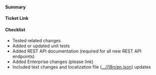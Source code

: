 <!-- Thank you for contributing a pull request! Here are a few tips to help you:

1. If this is your first contribution, make sure you've read the Contribution Checklist https://developers.mattermost.com/contribute/getting-started/contribution-checklist/
2. Read our blog post about "Submitting Great PRs" https://developers.mattermost.com/blog/2019-01-24-submitting-great-prs
3. Take a look at other repository specific documentation at https://developers.mattermost.com/contribute
-->

#### Summary
<!--
A description of what this pull request does.
-->

#### Ticket Link
<!--
If this pull request addresses a Help Wanted ticket, please link the relevant GitHub issue, e.g.

  Fixes https://github.com/mattermost/mattermost-server/issues/XXXXX

Otherwise, link the Jira ticket.
-->

#### Checklist
<!--
Please review each item, and remove those not relevant for your pull request
-->
- Tested related changes <!-- See https://developers.mattermost.com/contribute/server/developer-workflow/#running-only-specific-server-unit-tests how to run specific unit tests. -->
- Added or updated unit tests
- Added REST API documentation (required for all new REST API endpoints)
- Added Enterprise changes (please link)
- Included text changes and localization file ([.../i18n/en.json](https://github.com/mattermost/mattermost-server/blob/master/i18n/en.json)) updates
